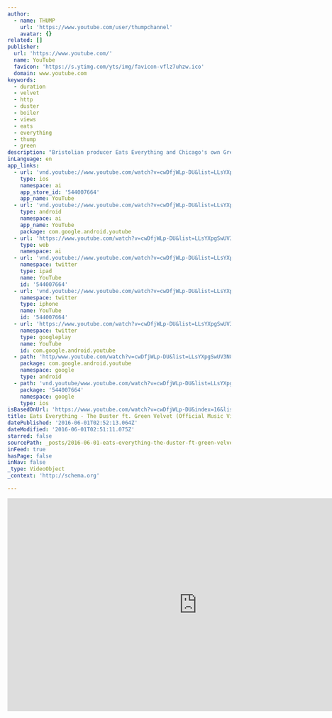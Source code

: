 ```yaml
---
author:
  - name: THUMP
    url: 'https://www.youtube.com/user/thumpchannel'
    avatar: {}
related: []
publisher:
  url: 'https://www.youtube.com/'
  name: YouTube
  favicon: 'https://s.ytimg.com/yts/img/favicon-vflz7uhzw.ico'
  domain: www.youtube.com
keywords:
  - duration
  - velvet
  - http
  - duster
  - boiler
  - views
  - eats
  - everything
  - thump
  - green
description: "Bristolian producer Eats Everything and Chicago's own Green Velvet have teamed up to give you a delightfully awkward video for \"The Duster,\" out now on Disclosure's Method White label."
inLanguage: en
app_links:
  - url: 'vnd.youtube://www.youtube.com/watch?v=cwDfjWLp-DU&list=LLsYXpgSwUV3N8XVfVgPV0rw&index=16&feature=applinks'
    type: ios
    namespace: ai
    app_store_id: '544007664'
    app_name: YouTube
  - url: 'vnd.youtube://www.youtube.com/watch?v=cwDfjWLp-DU&list=LLsYXpgSwUV3N8XVfVgPV0rw&index=16&feature=applinks'
    type: android
    namespace: ai
    app_name: YouTube
    package: com.google.android.youtube
  - url: 'https://www.youtube.com/watch?v=cwDfjWLp-DU&list=LLsYXpgSwUV3N8XVfVgPV0rw&index=16&feature=applinks'
    type: web
    namespace: ai
  - url: 'vnd.youtube://www.youtube.com/watch?v=cwDfjWLp-DU&list=LLsYXpgSwUV3N8XVfVgPV0rw&index=16&feature=applinks'
    namespace: twitter
    type: ipad
    name: YouTube
    id: '544007664'
  - url: 'vnd.youtube://www.youtube.com/watch?v=cwDfjWLp-DU&list=LLsYXpgSwUV3N8XVfVgPV0rw&index=16&feature=applinks'
    namespace: twitter
    type: iphone
    name: YouTube
    id: '544007664'
  - url: 'https://www.youtube.com/watch?v=cwDfjWLp-DU&list=LLsYXpgSwUV3N8XVfVgPV0rw&index=16'
    namespace: twitter
    type: googleplay
    name: YouTube
    id: com.google.android.youtube
  - path: 'http/www.youtube.com/watch?v=cwDfjWLp-DU&list=LLsYXpgSwUV3N8XVfVgPV0rw&index=16'
    package: com.google.android.youtube
    namespace: google
    type: android
  - path: 'vnd.youtube/www.youtube.com/watch?v=cwDfjWLp-DU&list=LLsYXpgSwUV3N8XVfVgPV0rw&index=16'
    package: '544007664'
    namespace: google
    type: ios
isBasedOnUrl: 'https://www.youtube.com/watch?v=cwDfjWLp-DU&index=16&list=LLsYXpgSwUV3N8XVfVgPV0rw'
title: Eats Everything - The Duster ft. Green Velvet (Official Music Video)
datePublished: '2016-06-01T02:52:13.064Z'
dateModified: '2016-06-01T02:51:11.075Z'
starred: false
sourcePath: _posts/2016-06-01-eats-everything-the-duster-ft-green-velvet-official-musi.md
inFeed: true
hasPage: false
inNav: false
_type: VideoObject
_context: 'http://schema.org'

---
```

<iframe src="https://cdn.embedly.com/widgets/media.html?src=https%3A%2F%2Fwww.youtube.com%2Fembed%2FcwDfjWLp-DU%3Ffeature%3Doembed&amp;url=http%3A%2F%2Fwww.youtube.com%2Fwatch%3Fv%3DcwDfjWLp-DU&amp;image=https%3A%2F%2Fi.ytimg.com%2Fvi%2FcwDfjWLp-DU%2Fhqdefault.jpg&amp;key=b7d04c9b404c499eba89ee7072e1c4f7&amp;type=text%2Fhtml&amp;schema=youtube" width="854" height="480" scrolling="no" frameborder="0" allowfullscreen="" style=""></iframe>